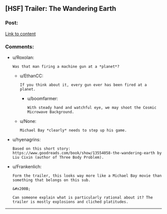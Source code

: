 ## [HSF] Trailer: The Wandering Earth

### Post:

[Link to content](https://www.youtube.com/watch?v=c8LAwozrXPo)

### Comments:

- u/Roxolan:
  ```
  Was that man firing a machine gun at a *planet*?
  ```

  - u/EthanCC:
    ```
    If you think about it, every gun ever has been fired at a planet.
    ```

    - u/boomfarmer:
      ```
      With steady hand and watchful eye, we may shoot the Cosmic Microwave Background.
      ```

  - u/None:
    ```
    Michael Bay *clearly* needs to step up his game.
    ```

- u/hyenagrins:
  ```
  Based on this short story: https://www.goodreads.com/book/show/13554058-the-wandering-earth by Liu Cixin (author of Three Body Problem).
  ```

- u/Frankenlich:
  ```
  Form the trailer, this looks way more like a Michael Bay movie than something that belongs on this sub.

  &#x200B;

  Can someone explain what is particularly rational about it? The trailer is mostly explosions and cliched platitudes.
  ```

---

